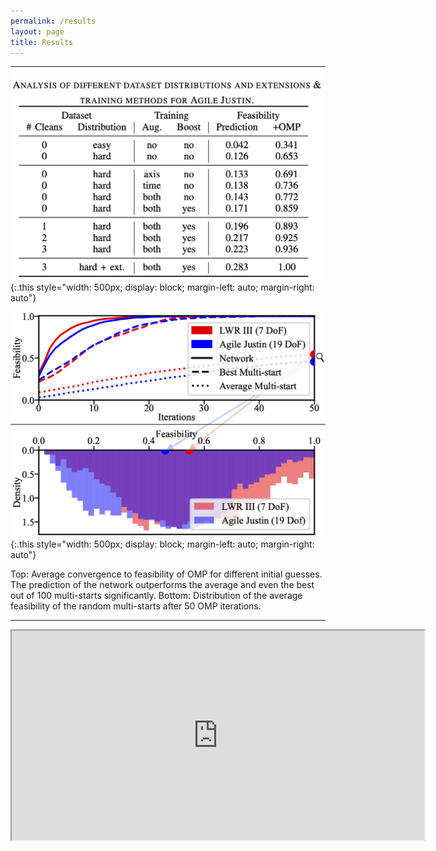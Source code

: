 ```yaml
---
permalink: /results
layout: page
title: Results
---
```


---

![table for methods](../assets/imgs/results/table-methods.png){:.this 
style="width: 500px;
display: block;
margin-left: auto;
margin-right: auto"}

![top: feasibility over iterations, bottom: feasibility distribution](../assets/imgs/results/results_iterations.png){:.this
style="width: 500px;
display: block;
margin-left: auto;
margin-right: auto"}

Top: Average convergence to feasibility of OMP for different initial guesses. 
The prediction of the network outperforms the average and even the best out of 100 multi-starts significantly.
Bottom: Distribution of the average feasibility of the random multi-starts after 50 OMP iterations.

---

<p align="center">
    <iframe width="660" height="335" 
        src="https://youtube.com/embed/zJdIBKAZaIU" 
        allow="accelerometer; autoplay; encrypted-media; gyroscope; picture-in-picture" 
        allowfullscreen>
    </iframe>
</p>